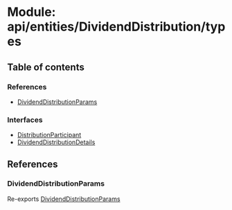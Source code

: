 # Module: api/entities/DividendDistribution/types

## Table of contents

### References

- [DividendDistributionParams](../wiki/api.entities.DividendDistribution.types#dividenddistributionparams)

### Interfaces

- [DistributionParticipant](../wiki/api.entities.DividendDistribution.types.DistributionParticipant)
- [DividendDistributionDetails](../wiki/api.entities.DividendDistribution.types.DividendDistributionDetails)

## References

### DividendDistributionParams

Re-exports [DividendDistributionParams](../wiki/api.entities.DividendDistribution.DividendDistributionParams)
